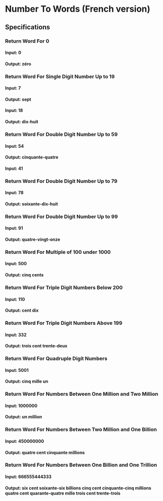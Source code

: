 # Number To Words (French version)

## Specifications

### Return Word For 0
#### Input: 0
#### Output: zéro

### Return Word For Single Digit Number Up to 19
#### Input: 7
#### Output: sept
#### Input: 18
#### Output: dix-huit

### Return Word For Double Digit Number Up to 59
#### Input: 54
#### Output: cinquante-quatre
#### Input: 41

### Return Word For Double Digit Number Up to 79
#### Input: 78
#### Output: soixante-dix-huit

### Return Word For Double Digit Number Up to 99
#### Input: 91
#### Output: quatre-vingt-onze

### Return Word For Multiple of 100 under 1000
#### Input: 500
#### Output: cinq cents

### Return Word For Triple Digit Numbers Below 200
#### Input: 110
#### Output: cent dix

### Return Word For Triple Digit Numbers Above 199
#### Input: 332
#### Output: trois cent trente-deux

### Return Word For Quadruple Digit Numbers
#### Input: 5001
#### Output: cinq mille un

### Return Word For Numbers Between One Million and Two Million
#### Input: 1000000
#### Output: un million

### Return Word For Numbers Between Two Million and One Billion
#### Input: 450000000
#### Output: quatre cent cinquante millions

### Return Word For Numbers Between One Billion and One Trillion
#### Input: 666555444333
#### Output: six cent soixante-six billions cinq cent cinquante-cinq millions quatre cent quarante-quatre mille trois cent trente-trois
